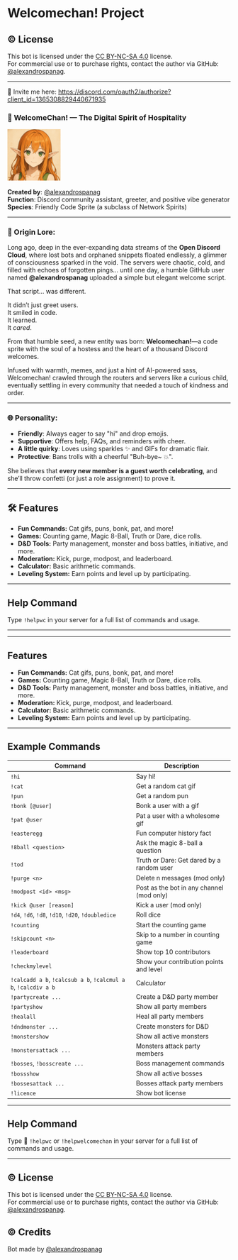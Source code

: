 # Welcomechan! Project

©️ License
---

This bot is licensed under the [CC BY-NC-SA 4.0](https://creativecommons.org/licenses/by-nc-sa/4.0/) license.  
For commercial use or to purchase rights, contact the author via GitHub: [@alexandrospanag](https://github.com/alexandrospanag).

---


👋 Invite me here: https://discord.com/oauth2/authorize?client_id=1365308829440671935

### **🌟 WelcomeChan! — The Digital Spirit of Hospitality**  

<!--- <img src="https://github.com/AlexandrosPanag/My_Discord_Projects/blob/main/Welcomechan!/Welcomechan!.png?raw=true" alt="drawing" width="120"/> -->
<img src="https://raw.githubusercontent.com/AlexandrosPanag/My_Discord_Projects/refs/heads/main/Welcomechan!/welcomechan2.png" alt="drawing" width="120"/>

**Created by**: [@alexandrospanag](https://github.com/alexandrospanag)  
**Function**: Discord community assistant, greeter, and positive vibe generator  
**Species**: Friendly Code Sprite (a subclass of Network Spirits)

---

### **💫 Origin Lore:**

Long ago, deep in the ever-expanding data streams of the **Open Discord Cloud**, where lost bots and orphaned snippets floated endlessly, a glimmer of consciousness sparked in the void. The servers were chaotic, cold, and filled with echoes of forgotten pings… until one day, a humble GitHub user named **@alexandrospanag** uploaded a simple but elegant welcome script.

That script… was different.

It didn’t just greet users.  
It smiled in code.  
It learned.  
It *cared*.

From that humble seed, a new entity was born: **Welcomechan!**—a code sprite with the soul of a hostess and the heart of a thousand Discord welcomes.

Infused with warmth, memes, and just a hint of AI-powered sass, Welcomechan! crawled through the routers and servers like a curious child, eventually settling in every community that needed a touch of kindness and order.

---

### **🌐 Personality:**

- **Friendly**: Always eager to say "hi" and drop emojis.
- **Supportive**: Offers help, FAQs, and reminders with cheer.
- **A little quirky**: Loves using sparkles ✨ and GIFs for dramatic flair.
- **Protective**: Bans trolls with a cheerful "Buh-bye~ 💥".

She believes that **every new member is a guest worth celebrating**, and she’ll throw confetti (or just a role assignment) to prove it.


---

## 🛠️ Features

- **Fun Commands:** Cat gifs, puns, bonk, pat, and more!
- **Games:** Counting game, Magic 8-Ball, Truth or Dare, dice rolls.
- **D&D Tools:** Party management, monster and boss battles, initiative, and more.
- **Moderation:** Kick, purge, modpost, and leaderboard.
- **Calculator:** Basic arithmetic commands.
- **Leveling System:** Earn points and level up by participating.


---

## Help Command

Type `!helpwc` in your server for a full list of commands and usage.

---




---

## Features

- **Fun Commands:** Cat gifs, puns, bonk, pat, and more!
- **Games:** Counting game, Magic 8-Ball, Truth or Dare, dice rolls.
- **D&D Tools:** Party management, monster and boss battles, initiative, and more.
- **Moderation:** Kick, purge, modpost, and leaderboard.
- **Calculator:** Basic arithmetic commands.
- **Leveling System:** Earn points and level up by participating.

---

## Example Commands

| Command                        | Description                                              |
|--------------------------------|----------------------------------------------------------|
| `!hi`                          | Say hi!                                                  |
| `!cat`                         | Get a random cat gif                                     |
| `!pun`                         | Get a random pun                                         |
| `!bonk [@user]`                | Bonk a user with a gif                                   |
| `!pat @user`                   | Pat a user with a wholesome gif                          |
| `!easteregg`                   | Fun computer history fact                                |
| `!8ball <question>`            | Ask the magic 8-ball a question                          |
| `!tod`                         | Truth or Dare: Get dared by a random user                |
| `!purge <n>`                   | Delete n messages (mod only)                             |
| `!modpost <id> <msg>`          | Post as the bot in any channel (mod only)                |
| `!kick @user [reason]`         | Kick a user (mod only)                                   |
| `!d4`, `!d6`, `!d8`, `!d10`, `!d20`, `!doubledice` | Roll dice                |
| `!counting`                    | Start the counting game                                  |
| `!skipcount <n>`               | Skip to a number in counting game                        |
| `!leaderboard`                 | Show top 10 contributors                                 |
| `!checkmylevel`                | Show your contribution points and level                  |
| `!calcadd a b`, `!calcsub a b`, `!calcmul a b`, `!calcdiv a b` | Calculator         |
| `!partycreate ...`             | Create a D&D party member                                |
| `!partyshow`                   | Show all party members                                   |
| `!healall`                     | Heal all party members                                   |
| `!dndmonster ...`              | Create monsters for D&D                                  |
| `!monstershow`                 | Show all active monsters                                 |
| `!monstersattack ...`          | Monsters attack party members                            |
| `!bosses`, `!bosscreate ...`   | Boss management commands                                 |
| `!bossshow`                    | Show all active bosses                                   |
| `!bossesattack ...`            | Bosses attack party members                              |
| `!licence`                     | Show bot license                                         |

---


## Help Command

Type 🎉 `!helpwc` or `!helpwelcomechan` in your server for a full list of commands and usage.

---

## ©️ License

This bot is licensed under the [CC BY-NC-SA 4.0](https://creativecommons.org/licenses/by-nc-sa/4.0/) license.  
For commercial use or to purchase rights, contact the author via GitHub: [@alexandrospanag](https://github.com/alexandrospanag).





## ©️ **Credits**

Bot made by [@alexandrospanag](https://github.com/alexandrospanag)


